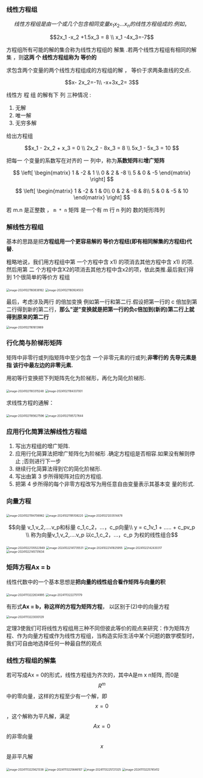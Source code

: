 ### 线性方程组 ###



```math
线性方程组 是由 一 个或几个包含相同变 量 x_1x_2 ... x_n 的线性方程组成的.例如，

```

```math
2x_1 -x_2 +1.5x_3 = 8 \\
x_1 -4x_3=-7
```

方程组所有可能的解的集合称为线性方程组的 解集 .若两个线性方程组有相同的解 集 ，则**这两 个 线性方程组称为 等价的** 

求包含两个变量的两个线性方程组成的方程组的解 ， 等价于求两条直线的交点.

```math
x- 2x_2=-1\\
-x+3x_2= 3
```

线性方 程 组 的解有下 列 三种情况 :

1. 无解
2. 唯一解
3. 无穷多解

给出方程组

```math
x_1 - 2x_2 + x_3 = 0 \\
2x_2 - 8x_3 = 8 \\
5x_1 - 5x_3 = 10

```

把每一 个变量的系数写在对齐的 一 列中，称为**系数矩阵**和**增广矩阵**
```math

 \left[
 \begin{matrix}
   1 & -2 & 1 \\
   0 & 2 & -8 \\
   5 & 0 & -5
  \end{matrix}
  \right] 

```

```math
 \left[
 \begin{matrix}
   1 & -2 & 1 & 0\\
   0 & 2 & -8 & 8\\
   5 & 0 & -5 & 10
  \end{matrix}
  \right] 
```

若 m.n 是正整数 ， ``m * n`` 矩阵 是一个有 m 行 n 列的 数的矩形阵列 

### 解线性方程组 ###

基本的思路是把**方程组用一个更容易解的 等价方程纽(即有相同解集的方程纽)代替.**

粗略地说，我们用方程组中第 一个方程中含 x1) 的项消去其他方程中含 x1) 的项.然后用第 二 个方程中含X2的项消去其他方程中含x2的项，依此类推.最后我们得到 1个很简单的等价方 程组

<img src="../images/image-20241021160838162.png" alt="image-20241021160838162" style="zoom:50%;" />

<img src="../images/image-20241021160924503.png" alt="image-20241021160924503" style="zoom:50%;" />

最后，考虑涉及两行 的倍加变换 例如第一行和第二行.假设把第一行的 c 倍加到第二行得到新的第二行，**那么"逆"变换就是把第一行的负c倍加到(新的)第二行上就得到原来的第二行**

<img src="../images/image-20241021161613989.png" alt="image-20241021161613989" style="zoom:50%;" />

### 行化简与阶梯形矩阵 ###

矩阵中非零行或列指矩阵中至少包含 一个非零元素的行或列;**非零行的 先导元素是指 该行中最左边的非零元素.**

用初等行变换把下列矩阵先化为阶梯形，再化为简化阶梯形.

<img src="../images/image-20241021183315248.png" alt="image-20241021183315248" style="zoom:50%;" />

<img src="../images/image-20241021184337001.png" alt="image-20241021184337001" style="zoom:50%;" />

求线性方程的通解：

<img src="../images/image-20241021185627596.png" alt="image-20241021185627596" style="zoom:50%;" />

<img src="../images/image-20241021185727644.png" alt="image-20241021185727644" style="zoom:50%;" />

### 应用行化简算法解线性方程组 ####

1. 写出方程组的增广矩阵.
2. 应用行化简算法把增广矩阵化为阶梯形 .确定方程组是否相容.如果没有解则停止 ;否则进行下一步
3. 继续行化简算法得到它的简化阶梯形.
4. 写出由第 3 步所得矩阵对应的方程组.
5. 把第 4 步所得的每个非零方程改写为用任意自由变量表示其基本变 量的形式.

### 向量方程 ###

<img src="../images/image-20241021194706962.png" alt="image-20241021194706962" style="zoom:50%;" />

<img src="../images/image-20241021195108220.png" alt="image-20241021195108220" style="zoom:50%;" />

<img src="../images/image-20241021203514478.png" alt="image-20241021203514478" style="zoom:50%;" />

```math
向量 v_1,v_2,....v_p和标量 c_1,c_2，...，c_p向量\\
 y = c_1v_1 + ..... + c_pv_p \\
 称为向量v_1,v_2,....v_p 以c_1,c_2，...，c_p 为权的线性组合
```

<img src="../images/image-20241022135522949.png" alt="image-20241022135522949" style="zoom:50%;" />

<img src="../images/image-20241022141735531.png" alt="image-20241022141735531" style="zoom:50%;" />

<img src="../images/image-20241022141825955.png" alt="image-20241022141825955" style="zoom:50%;" />

<img src="../images/image-20241022142430317.png" alt="image-20241022142430317" style="zoom:50%;" />



<img src="../images/image-20241022145731634.png" alt="image-20241022145731634" style="zoom:50%;" />

### 矩阵方程Ax = b ###

线性代数中的一个基本思想是**把向量的线性组合看作矩阵与向量的积**

<img src="../images/image-20241113222634995.png" alt="image-20241113222634995" style="zoom:50%;" />

<img src="../images/image-20241113222751179.png" alt="image-20241113222751179" style="zoom:50%;" />

有形式**Ax = b，称这样的方程为矩阵方程**， 以区别于(2)中的向量方程

<img src="../images/image-20241113223000129.png" alt="image-20241113223000129" style="zoom:50%;" />

定理3使我们可将线性方程组用三种不同但彼此等价的观点来研究：作为矩阵方程、作为向量方程或作为线性方程组，当构造实际生活中某个问题的数学模型时，我们可自由地选择任何一种最自然的观点

### 线性方程组的解集 ###

若可写成Ax = 0的形式，线性方程组为齐次的，其中A是m x n矩阵, 而0是$$R^m$$中的零向量，这样的方程至少有一个解，即 $$x =0 $$ ，这个解称为平凡解，满足 $$Ax = 0$$ 的非零向量 $$x$$ 是非平凡解

<img src="../images/image-20241113225621338.png" alt="image-20241113225621338" style="zoom:50%;" />

<img src="../images/image-20241113225646107.png" alt="image-20241113225646107" style="zoom:50%;" />

<img src="../images/image-20241113225721325.png" alt="image-20241113225721325" style="zoom:50%;" />

<img src="../images/image-20241113225745412.png" alt="image-20241113225745412" style="zoom:50%;" />
